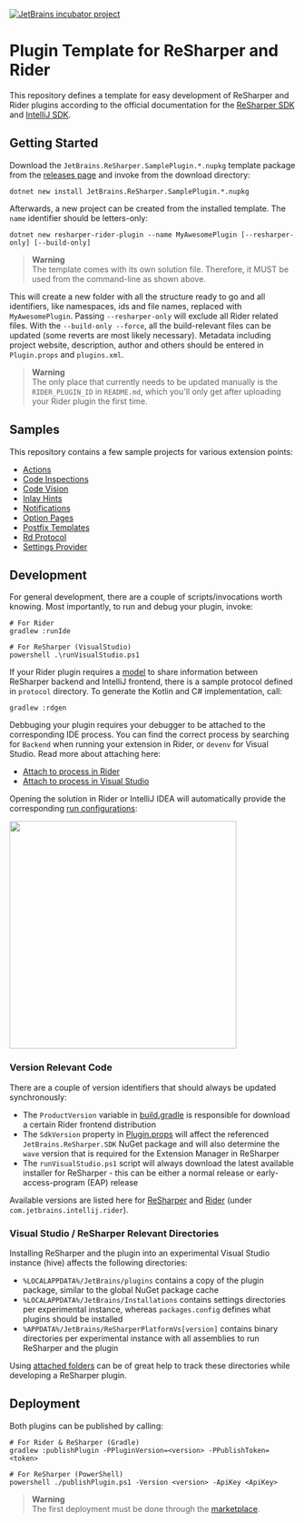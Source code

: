 [![JetBrains incubator project](https://jb.gg/badges/incubator-flat-square.svg)](https://confluence.jetbrains.com/display/ALL/JetBrains+on+GitHub)

# Plugin Template for ReSharper and Rider

This repository defines a template for easy development of ReSharper and Rider plugins according to the official documentation for the [ReSharper SDK](https://www.jetbrains.com/help/resharper/sdk) and [IntelliJ SDK](http://www.jetbrains.org/intellij/sdk/docs/welcome.html).

## Getting Started

Download the `JetBrains.ReSharper.SamplePlugin.*.nupkg` template package from the [releases page](https://github.com/JetBrains/resharper-rider-plugin/releases) and invoke from the download directory:

```
dotnet new install JetBrains.ReSharper.SamplePlugin.*.nupkg
```

Afterwards, a new project can be created from the installed template. The `name` identifier should be letters-only:

```
dotnet new resharper-rider-plugin --name MyAwesomePlugin [--resharper-only] [--build-only]
```

> **Warning**<br/>
> The template comes with its own solution file. Therefore, it MUST be used from the command-line as shown above.

This will create a new folder with all the structure ready to go and all identifiers, like namespaces, ids and file names, replaced with `MyAwesomePlugin`. Passing `--resharper-only` will exclude all Rider related files. With the `--build-only --force`, all the build-relevant files can be updated (some reverts are most likely necessary). Metadata including project website, description, author and others should be entered in `Plugin.props` and `plugins.xml`.


> **Warning**<br/>
> The only place that currently needs to be updated manually is the `RIDER_PLUGIN_ID` in `README.md`, which you'll only get after uploading your Rider plugin the first time.

## Samples

This repository contains a few sample projects for various extension points:

- [Actions](https://github.com/JetBrains/resharper-rider-plugin/tree/fed252a46dd66ae2f3b012fac3db0d51049ea3fb/samples/Actions)
- [Code Inspections](https://github.com/JetBrains/resharper-rider-plugin/tree/fed252a46dd66ae2f3b012fac3db0d51049ea3fb/samples/CodeInspections)
- [Code Vision](https://github.com/JetBrains/resharper-rider-plugin/tree/fed252a46dd66ae2f3b012fac3db0d51049ea3fb/samples/CodeVision)
- [Inlay Hints](https://github.com/JetBrains/resharper-rider-plugin/tree/fed252a46dd66ae2f3b012fac3db0d51049ea3fb/samples/InlayHints)
- [Notifications](https://github.com/JetBrains/resharper-rider-plugin/tree/fed252a46dd66ae2f3b012fac3db0d51049ea3fb/samples/Notifications)
- [Option Pages](https://github.com/JetBrains/resharper-rider-plugin/tree/fed252a46dd66ae2f3b012fac3db0d51049ea3fb/samples/OptionPages)
- [Postfix Templates](https://github.com/JetBrains/resharper-rider-plugin/tree/fed252a46dd66ae2f3b012fac3db0d51049ea3fb/samples/PostfixTemplates)
- [Rd Protocol](https://github.com/JetBrains/resharper-rider-plugin/tree/fed252a46dd66ae2f3b012fac3db0d51049ea3fb/samples/RdProtocol)
- [Settings Provider](https://github.com/JetBrains/resharper-rider-plugin/tree/fed252a46dd66ae2f3b012fac3db0d51049ea3fb/samples/SettingsProvider)

## Development

For general development, there are a couple of scripts/invocations worth knowing. Most importantly, to run and debug your plugin, invoke:

```
# For Rider
gradlew :runIde

# For ReSharper (VisualStudio)
powershell .\runVisualStudio.ps1
```

If your Rider plugin requires a [model](https://www.jetbrains.com/help/resharper/sdk/Products/Rider.html) to share information between ReSharper backend and IntelliJ frontend, there is a sample protocol defined in `protocol` directory. To generate the Kotlin and C# implementation, call:

```
gradlew :rdgen
```

Debbuging your plugin requires your debugger to be attached to the corresponding IDE process. You can find the correct process by searching for `Backend` when running your extension in Rider, or `devenv` for Visual Studio. Read more about attaching here:

- [Attach to process in Rider](https://www.jetbrains.com/help/rider/Attaching_to_Local_Process.html)
- [Attach to process in Visual Studio](https://learn.microsoft.com/en-us/visualstudio/debugger/attach-to-running-processes-with-the-visual-studio-debugger)

Opening the solution in Rider or IntelliJ IDEA will automatically provide the corresponding [run configurations](https://www.jetbrains.com/help/rider/Creating_and_Editing_Run_Debug_Configurations.html):

<img src="./images/run-configurations.png" width="400" />

### Version Relevant Code

There are a couple of version identifiers that should always be updated synchronously:

- The `ProductVersion` variable in [build.gradle](https://github.com/JetBrains/resharper-rider-plugin/blob/master/content/gradle.properties#L17) is responsible for download a certain Rider frontend distribution
- The `SdkVersion` property in [Plugin.props](https://github.com/JetBrains/resharper-rider-plugin/blob/master/content/src/dotnet/Plugin.props#L4) will affect the referenced `JetBrains.ReSharper.SDK` NuGet package and will also determine the `wave` version that is required for the Extension Manager in ReSharper
- The `runVisualStudio.ps1` script will always download the latest available installer for ReSharper - this can be either a normal release or early-access-program (EAP) release

Available versions are listed here for [ReSharper](https://www.nuget.org/packages/JetBrains.ReSharper.SDK) and [Rider](https://www.jetbrains.com/intellij-repository/snapshots) (under `com.jetbrains.intellij.rider`).

### Visual Studio / ReSharper Relevant Directories

Installing ReSharper and the plugin into an experimental Visual Studio instance (hive) affects the following directories:

- `%LOCALAPPDATA%/JetBrains/plugins` contains a copy of the plugin package, similar to the global NuGet package cache
- `%LOCALAPPDATA%/JetBrains/Installations` contains settings directories per experimental instance, whereas `packages.config` defines what plugins should be installed
- `%APPDATA%/JetBrains/ReSharperPlatformVs[version]` contains binary directories per experimental instance with all assemblies to run ReSharper and the plugin

Using [attached folders](https://www.jetbrains.com/help/rider/Extending_Your_Solution.html#adding-external-files-and-folders) can be of great help to track these directories while developing a ReSharper plugin. 

## Deployment

Both plugins can be published by calling:

```
# For Rider & ReSharper (Gradle)
gradlew :publishPlugin -PPluginVersion=<version> -PPublishToken=<token>

# For ReSharper (PowerShell)
powershell ./publishPlugin.ps1 -Version <version> -ApiKey <ApiKey>
```

> **Warning**<br/>
> The first deployment must be done through the [marketplace](https://plugins.jetbrains.com/).
